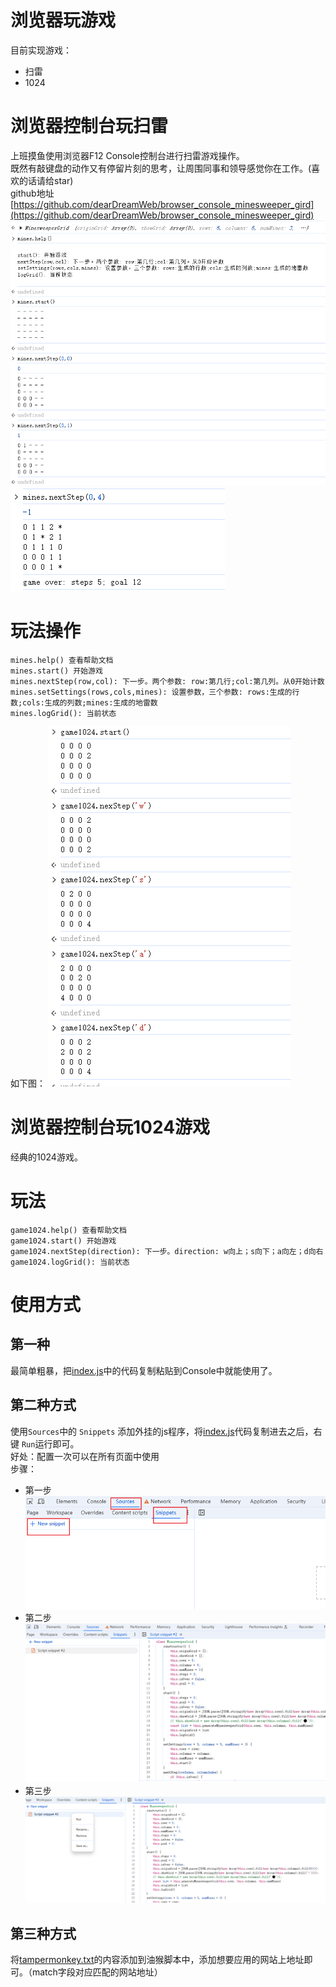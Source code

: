# 浏览器玩游戏
目前实现游戏：
- 扫雷
- 1024
# 浏览器控制台玩扫雷
上班摸鱼使用浏览器F12 Console控制台进行扫雷游戏操作。  
既然有敲键盘的动作又有停留片刻的思考，让周围同事和领导感觉你在工作。(喜欢的话请给star)    
github地址 [https://github.com/dearDreamWeb/browser_console_minesweeper_gird](https://github.com/dearDreamWeb/browser_console_minesweeper_gird)  
![](https://raw.githubusercontent.com/dearDreamWeb/picture/main/others/browser_console_minesweeper_gird_4.png)  
![](https://raw.githubusercontent.com/dearDreamWeb/picture/main/others/browser_console_minesweeper_gird_5.png)

# 玩法操作
```
mines.help() 查看帮助文档
mines.start() 开始游戏
mines.nextStep(row,col): 下一步。两个参数: row:第几行;col:第几列。从0开始计数
mines.setSettings(rows,cols,mines): 设置参数，三个参数: rows:生成的行数;cols:生成的列数;mines:生成的地雷数
mines.logGrid(): 当前状态
```
如下图：
![](https://raw.githubusercontent.com/dearDreamWeb/picture/main/others/browser_console_minesweeper_gird_6.png)

# 浏览器控制台玩1024游戏
经典的1024游戏。
# 玩法
```
game1024.help() 查看帮助文档
game1024.start() 开始游戏
game1024.nextStep(direction): 下一步。direction: w向上；s向下；a向左；d向右
game1024.logGrid(): 当前状态
```

# 使用方式
## 第一种
最简单粗暴，把[index.js](./index.js)中的代码复制粘贴到Console中就能使用了。

## 第二种方式
使用`Sources`中的 `Snippets` 添加外挂的js程序，将[index.js](./index.js)代码复制进去之后，右键 `Run`运行即可。  
好处：配置一次可以在所有页面中使用  
步骤：  
- 第一步
![](https://raw.githubusercontent.com/dearDreamWeb/picture/main/others/browser_console_minesweeper_gird_1.png) 
- 第二步 
![](https://raw.githubusercontent.com/dearDreamWeb/picture/main/others/browser_console_minesweeper_gird_2.png)  
- 第三步
![](https://raw.githubusercontent.com/dearDreamWeb/picture/main/others/browser_console_minesweeper_gird_3.png)

## 第三种方式
将[tampermonkey.txt](./tampermonkey.txt)的内容添加到油猴脚本中，添加想要应用的网站上地址即可。（match字段对应匹配的网站地址）
